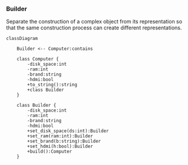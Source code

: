 ### Builder

Separate the construction of a complex object from its representation so that the same construction process can create different representations.

```mermaid
classDiagram
	
	Builder <-- Computer:contains	
	
	class Computer {
		-disk_space:int
		-ram:int
		-brand:string
		-hdmi:bool
		+to_string():string
		+class Builder
	}
	
	class Builder {
		-disk_space:int
		-ram:int
		-brand:string
		-hdmi:bool
		+set_disk_space(ds:int):Builder
		+set_ram(ram:int):Builder
		+set_brand(b:string):Builder
		+set_hdmi(h:bool):Builder
		+build():Computer
	}
	
	
```

